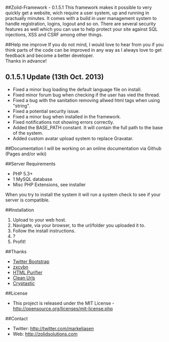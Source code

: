 ##Zolid-Framework - 0.1.5.1
This framework makes it possible to very quickly get a website, wich require a user system, up and running in practually minutes.
It comes with a build in user management system to handle registration, logins, logout and so on. There are several security features as well which you can use to help protect your site against SQL injections, XSS and CSRF among other things.

##Help me improve
If you do not mind, I would love to hear from you if you think parts of the code can be improved in any way as I always love to get feedback and become a better developer.<br>
Thanks in advance!

## 0.1.5.1 Update (13th Oct. 2013)
* Fixed a minor bug loading the default language file on install.
* Fixed minor forum bug when checking if the user has vied the thread.
* Fixed a bug with the sanitation removing allwed html tags when using "string".
* Fixed a potential security issue.
* Fixed a minor bug when installed in the framework.
* Fixed notifications not showing errors correctly.
* Added the BASE_PATH constant. It will contain the full path to the base of the system.
* Added custom avatar upload system to replace Gravatar.

##Documentation
I will be working on an online documentation via Github (Pages and/or wiki)

##Server Requirements
* PHP 5.3+
* 1 MySQL database
* Misc PHP Extensions, see installer

When you try to install the system it will run a system check to see if your server is compatible.

##Installation
1. Upload to your web host.
2. Navigate, via your browser, to the url/folder you uploaded it to.
3. Follow the install instructions.
4. ?
5. Profit!

##Thanks
* [Twitter Bootstrap](https://github.com/twitter/bootstrap)
* [zxcvbn](https://github.com/lowe/zxcvbn)
* [HTML Purifier](https://github.com/ezyang/htmlpurifier)
* [Clean Urls](http://cubiq.org/)
* [Cryptastic](http://www.itnewb.com/tutorial/PHP-Encryption-Decryption-Using-the-MCrypt-Library-libmcrypt)

##License
* This project is released under the MIT License - http://opensource.org/licenses/mit-license.php

##Contact
* Twitter: http://twitter.com/markeliasen
* Web: http://zolidsolutions.com